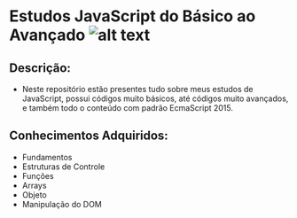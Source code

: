 # Estudos JavaScript do Básico ao Avançado ![alt text](https://encrypted-tbn0.gstatic.com/images?q=tbn%3AANd9GcTNEB2SOdj6ky27gf0x28adrpMXIj-dhLTgcroFYfPnsbjh7r9-)

## Descrição:

- Neste repositório estão presentes tudo sobre meus estudos de JavaScript, possui códigos muito básicos, até códigos muito avançados, e também todo o conteúdo com padrão EcmaScript 2015.

## Conhecimentos Adquiridos:
 - Fundamentos
 - Estruturas de Controle
 - Funções
 - Arrays
 - Objeto
 - Manipulação do DOM
